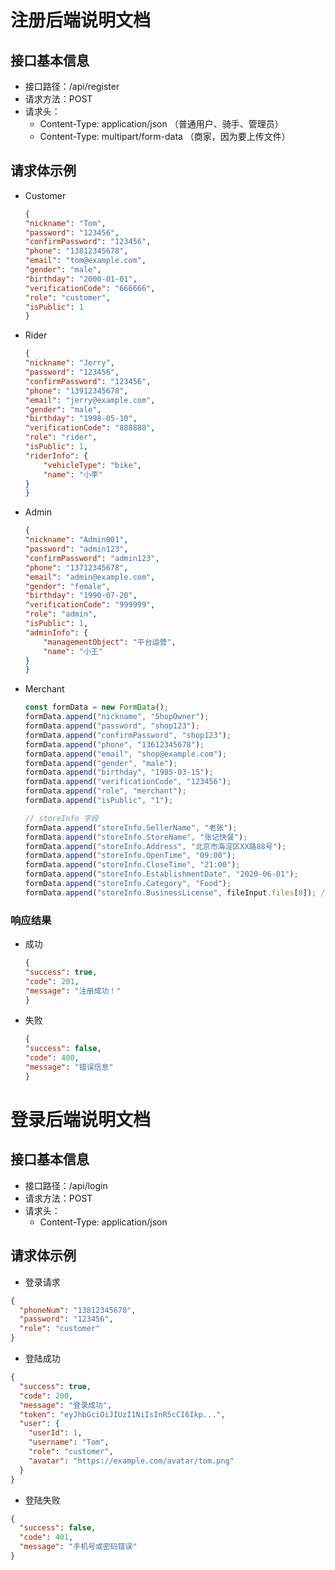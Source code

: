 # 注册后端说明文档
## 接口基本信息
- 接口路径：/api/register
- 请求方法：POST
- 请求头：
  - Content-Type: application/json （普通用户、骑手、管理员）
  - Content-Type: multipart/form-data （商家，因为要上传文件）
## 请求体示例
- Customer
    ```json
    {
    "nickname": "Tom",
    "password": "123456",
    "confirmPassword": "123456",
    "phone": "13812345678",
    "email": "tom@example.com",
    "gender": "male",
    "birthday": "2000-01-01",
    "verificationCode": "666666",
    "role": "customer",
    "isPublic": 1
    }
    ```
- Rider
    ```json
    {
    "nickname": "Jerry",
    "password": "123456",
    "confirmPassword": "123456",
    "phone": "13912345678",
    "email": "jerry@example.com",
    "gender": "male",
    "birthday": "1998-05-10",
    "verificationCode": "888888",
    "role": "rider",
    "isPublic": 1,
    "riderInfo": {
        "vehicleType": "bike",
        "name": "小李"
    }
    }
    ```
- Admin
    ```json
    {
    "nickname": "Admin001",
    "password": "admin123",
    "confirmPassword": "admin123",
    "phone": "13712345678",
    "email": "admin@example.com",
    "gender": "female",
    "birthday": "1990-07-20",
    "verificationCode": "999999",
    "role": "admin",
    "isPublic": 1,
    "adminInfo": {
        "managementObject": "平台运营",
        "name": "小王"
    }
    }
    ```
- Merchant
    ```js
    const formData = new FormData();
    formData.append("nickname", "ShopOwner");
    formData.append("password", "shop123");
    formData.append("confirmPassword", "shop123");
    formData.append("phone", "13612345678");
    formData.append("email", "shop@example.com");
    formData.append("gender", "male");
    formData.append("birthday", "1985-03-15");
    formData.append("verificationCode", "123456");
    formData.append("role", "merchant");
    formData.append("isPublic", "1");

    // storeInfo 字段
    formData.append("storeInfo.SellerName", "老张");
    formData.append("storeInfo.StoreName", "张记快餐");
    formData.append("storeInfo.Address", "北京市海淀区XX路88号");
    formData.append("storeInfo.OpenTime", "09:00");
    formData.append("storeInfo.CloseTime", "21:00");
    formData.append("storeInfo.EstablishmentDate", "2020-06-01");
    formData.append("storeInfo.Category", "Food");
    formData.append("storeInfo.BusinessLicense", fileInput.files[0]); // 上传文件
    ```
### 响应结果
- 成功
    ```json
    {
    "success": true,
    "code": 201,
    "message": "注册成功！"
    }
    ```
- 失败
    ```json
    {
    "success": false,
    "code": 400,
    "message": "错误信息"
    }
    ```
# 登录后端说明文档
## 接口基本信息
- 接口路径：/api/login
- 请求方法：POST
- 请求头：
  - Content-Type: application/json
## 请求体示例
- 登录请求
```json
{
  "phoneNum": "13812345678",
  "password": "123456",
  "role": "customer"
}
```
- 登陆成功
```json
{
  "success": true,
  "code": 200,
  "message": "登录成功",
  "token": "eyJhbGciOiJIUzI1NiIsInR5cCI6Ikp...", 
  "user": {
    "userId": 1,
    "username": "Tom",
    "role": "customer",
    "avatar": "https://example.com/avatar/tom.png"
  }
}
```
- 登陆失败
```json
{
  "success": false,
  "code": 401,
  "message": "手机号或密码错误"
}
```